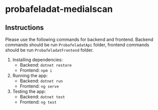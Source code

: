 # probafeladat-medialscan

## Instructions
Please use the following commands for backend and frontend. Backend commands should be run `ProbafeladatApi` folder, frontend commands should be run `ProbafeladatFrontend` folder.

1. Installing dependencies:
    - Backend: `dotnet restore`
    - Frontend: `npm i`
2. Running the app:
    - Backend: `dotnet run`
    - Frontend: `ng serve`
3. Testing the app:
    - Backend: `dotnet test` 
    - Frontend: `ng test`